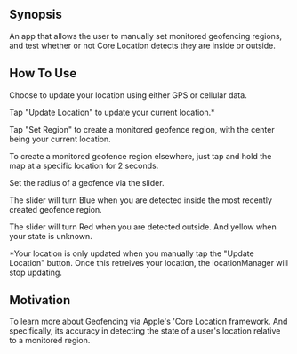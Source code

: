 ## Synopsis

An app that allows the user to manually set monitored geofencing regions, and test whether or not Core Location detects they are inside or outside. 

## How To Use

Choose to update your location using either GPS or cellular data.

Tap "Update Location" to update your current location.*

Tap "Set Region" to create a monitored geofence region, with the center being your current location.

To create a monitored geofence region elsewhere, just tap and hold the map at a specific location for 2 seconds.

Set the radius of a geofence via the slider.

The slider will turn Blue when you are detected inside the most recently created geofence region.

The slider will turn Red when you are detected outside. And yellow when your state is unknown.

*Your location is only updated when you manually tap the "Update Location" button. Once this retreives your location, the locationManager will stop updating.

## Motivation

To learn more about Geofencing via Apple's 'Core Location framework. And specifically, its accuracy in detecting the state of a user's location relative to a monitored region.
